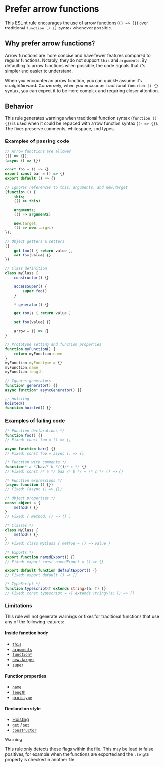 # Prefer arrow functions

This ESLint rule encourages the use of arrow functions (`() => {}`) over traditional `function () {}` syntax whenever possible.


## Why prefer arrow functions?

Arrow functions are more concise and have fewer features compared to regular functions. Notably, they do not support `this` and `arguments`. By defaulting to arrow functions when possible, the code signals that it's simpler and easier to understand.

When you encounter an arrow function, you can quickly assume it's straightforward. Conversely, when you encounter traditional `function () {}` syntax, you can expect it to be more complex and requiring closer attention.

## Behavior

This rule generates warnings when traditional function syntax (`function () {}`) is used when it could be replaced with arrow function syntax (`() => {}`). The fixes preserve comments, whitespace, and types.


### Examples of passing code
```js
// Arrow functions are allowed
(() => {});
(async () => {})

const foo = () => {}
export const bar = () => {}
export default () => {}

// Ignores references to this, arguments, and new.target
(function () {
    this;
    (() => this)

    arguments;
    (() => arguments)

    new.target;
    (() => new.target)
});

// Object getters & setters
({
    get foo() { return value },
    set foo(value) {}
})

// Class definition
class myClass {
    constructor() {}

    accessSuper() {
        super.foo()
    }

    * generator() {}

    get foo() { return value }

    set foo(value) {}

    arrow = () => {}
}

// Prototype setting and function properties
function myFunction() {
    return myFunction.name
}
myFunction.myFunctype = {}
myFunction.name
myFunction.length

// Ignores generators
function* generator() {}
async function* asyncGenerator() {}

// Hoisting
hoisted()
function hoisted() {}
```


### Examples of failing code

<!-- eslint-disable pvtnbr/prefer-arrow-functions -->
```ts
/* Function declarations */
function foo() {}
// Fixed: const foo = () => {}

async function bar() {}
// Fixed: const foo = async () => {}

/* Function with comments */
function/* a */baz/* b */()/* c */ {}
// Fixed: const /* a */ baz /* b */ = /* c */ () => {}

/* Function expressions */
(async function () {})
// Fixed: (async () => {})

/* Object properties */
const object = {
    method() {}
}
// Fixed: { method: () => {} }

/* Classes */
class MyClass {
    method() {}
}
// Fixed: class MyClass { method = () => value }

/* Exports */
export function namedExport() {}
// Fixed: export const namedExport = () => {}

export default function defaultExport() {}
// Fixed: export default () => {}

/* TypeScript */
function typescript<T extends string>(a: T) {}
// Fixed: const typescript = <T extends string>(a: T) => {}
```
<!-- eslint-enable pvtnbr/prefer-arrow-functions -->

### Limitations
This rule will not generate warnings or fixes for traditional functions that use any of the following features:

#### Inside function body
- [`this`](https://developer.mozilla.org/en-US/docs/Web/JavaScript/Reference/Operators/this)
- [`arguments`](https://developer.mozilla.org/en-US/docs/Web/JavaScript/Reference/Functions/arguments)
- [`function*`](https://developer.mozilla.org/en-US/docs/Web/JavaScript/Reference/Statements/function*)
- [`new.target`](https://developer.mozilla.org/en-US/docs/Web/JavaScript/Reference/Operators/new.target)
- [`super`](https://developer.mozilla.org/en-US/docs/Web/JavaScript/Reference/Operators/super)

#### Function properties
- [`name`](https://developer.mozilla.org/en-US/docs/Web/JavaScript/Reference/Global_Objects/Function/name)
- [`length`](https://developer.mozilla.org/en-US/docs/Web/JavaScript/Reference/Global_Objects/Function/length)
- [`prototype`](https://developer.mozilla.org/en-US/docs/Web/JavaScript/Reference/Global_Objects/Function/prototype)

#### Declaration style
- [Hoisting](https://developer.mozilla.org/en-US/docs/Web/JavaScript/Reference/Statements/function#hoisting)
- [`get`](https://developer.mozilla.org/en-US/docs/Web/JavaScript/Reference/Functions/get) / [`set`](https://developer.mozilla.org/en-US/docs/Web/JavaScript/Reference/Functions/set)
- [`constructor`](https://developer.mozilla.org/en-US/docs/Web/JavaScript/Reference/Classes/constructor)


> [!WARNING]  
> This rule only detects these flags within the file. This may be lead to false positives, for example when the functions are exported and the `.length` property is checked in another file.
